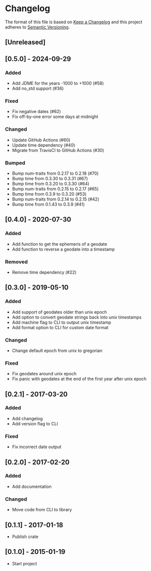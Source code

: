 # Changelog

The format of this file is based on [Keep a Changelog](http://keepachangelog.com/en/1.0.0)
and this project adheres to [Semantic Versioning](http://semver.org/spec/v2.0.0.html).


## [Unreleased]

## [0.5.0] - 2024-09-29

### Added
- Add JDME for the years -1000 to +1000 (#58)
- Add no_std support (#36)

### Fixed
- Fix negative dates (#62)
- Fix off-by-one error some days at midnight

### Changed
- Update GitHub Actions (#60)
- Update time dependency (#40)
- Migrate from TravisCI to GitHub Actions (#30)

### Bumped
- Bump num-traits from 0.2.17 to 0.2.18 (#70)
- Bump time from 0.3.30 to 0.3.31 (#67)
- Bump time from 0.3.20 to 0.3.30 (#64)
- Bump num-traits from 0.2.15 to 0.2.17 (#65)
- Bump time from 0.3.9 to 0.3.20 (#53)
- Bump num-traits from 0.2.14 to 0.2.15 (#42)
- Bump time from 0.1.43 to 0.3.9 (#41)

## [0.4.0] - 2020-07-30

### Added
- Add function to get the ephemeris of a geodate
- Add function to reverse a geodate into a timestamp

### Removed
- Remove time dependency (#22)

## [0.3.0] - 2019-05-10

### Added
- Add support of geodates older than unix epoch
- Add option to convert geodate strings back into unix timestamps
- Add machine flag to CLI to output unix timestamp
- Add format option to CLI for custom date format

### Changed
- Change default epoch from unix to gregorian

### Fixed
- Fix geodates around unix epoch
- Fix panic with geodates at the end of the first year after unix epoch


## [0.2.1] - 2017-03-20

### Added
- Add changelog
- Add version flag to CLI

### Fixed
- Fix incorrect date output


## [0.2.0] - 2017-02-20

### Added
- Add documentation

### Changed
- Move code from CLI to library


## [0.1.1] - 2017-01-18

- Publish crate


## [0.1.0] - 2015-01-19

- Start project
